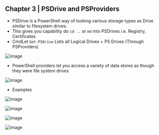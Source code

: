 ## Chapter 3 | PSDrive and PSProviders

* PSDrive is a PowerShell way of looking various storage types as Drive similar to filesystem drives.
* This gives you capability do `cd ..` or `md` into PSDrives i.e. Registry, Certificates
* CmdLet `Get-PSDrive` Lists all Logical Drives + PS Drives (Through PSProviders)

![image](https://user-images.githubusercontent.com/13016162/50873943-22481300-13e8-11e9-8c1e-69f7d22a2227.png)

* PowerShell providers let you access a variety of data stores as though they were file system drives

![image](https://user-images.githubusercontent.com/13016162/50874227-4eb05f00-13e9-11e9-9eb0-7ff3c98bd017.png)

* Examples

![image](https://user-images.githubusercontent.com/13016162/50874329-a353da00-13e9-11e9-9280-41d79f70d9b6.png)

![image](https://user-images.githubusercontent.com/13016162/50874371-cda59780-13e9-11e9-82c6-4a12d255477b.png)

![image](https://user-images.githubusercontent.com/13016162/50874797-5f61d480-13eb-11e9-9a17-30eb22695b45.png)

![image](https://user-images.githubusercontent.com/13016162/50874820-7e606680-13eb-11e9-9f34-cff86de5e5b1.png)











